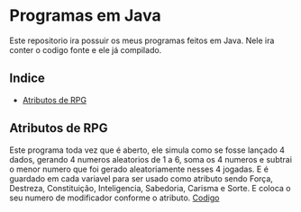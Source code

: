 # Programas em Java

Este repositorio ira possuir os meus programas
feitos em Java. Nele ira conter o codigo fonte e ele já compilado.

## Indice

* [Atributos de RPG](#atributos-de-rpg)

## Atributos de RPG

Este programa toda vez que é aberto, ele simula como se fosse lançado 4 dados, gerando 4 numeros aleatorios de 1 a 6, soma os 4 numeros e subtrai o menor numero que foi gerado aleatoriamente nesses 4 jogadas. E é guardado em cada variavel para ser usado como atributo sendo Força, Destreza, Constituição, Inteligencia, Sabedoria, Carisma e Sorte. E coloca o seu numero de modificador conforme o atributo. [Codigo](/RPG4.java)
